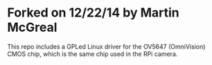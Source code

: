 Forked on 12/22/14 by Martin McGreal
====================================
This repo includes a GPLed Linux driver for the OV5647 (OmniVision) CMOS chip, which is the same chip used in the RPi
camera.

